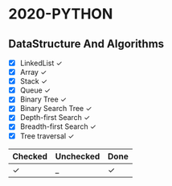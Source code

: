 # 2020-PYTHON

## DataStructure And Algorithms ##
- [X] LinkedList &check;
- [X] Array &check;
- [X] Stack &check;
- [X] Queue &check;
- [X] Binary Tree &check;
- [X] Binary Search Tree &check;
- [X] Depth-first Search &check;
- [X] Breadth-first Search &check;
- [X] Tree traversal &check;

|Checked|Unchecked|Done
|---|---|---|
|&check;|_|&check;|
